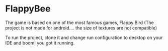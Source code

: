 # FlappyBee

The game is based on one of the most famous games, Flappy Bird
(The project is not made for android.... the size of textures are not compatible)

To run the project, clone it and change run configuration to desktop on your
IDE and boom! you got it running.


